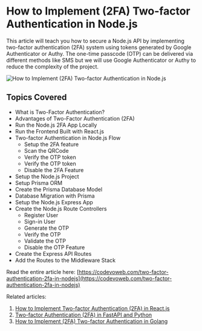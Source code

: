 # How to Implement (2FA) Two-factor Authentication in Node.js

This article will teach you how to secure a Node.js API by implementing two-factor authentication (2FA) system using tokens generated by Google Authenticator or Authy. 
The one-time passcode (OTP) can be delivered via different methods like SMS but we will use Google Authenticator or Authy to reduce the complexity of the project.

![How to Implement (2FA) Two-factor Authentication in Node.js](https://codevoweb.com/wp-content/uploads/2022/10/How-to-Implement-2FA-Two-factor-Authentication-in-Node.js.png)

## Topics Covered

- What is Two-Factor Authentication?
- Advantages of Two-Factor Authentication (2FA)
- Run the Node.js 2FA App Locally
- Run the Frontend Built with React.js
- Two-factor Authentication in Node.js Flow
    - Setup the 2FA feature
    - Scan the QRCode
    - Verify the OTP token
    - Verify the OTP token
    - Disable the 2FA Feature
- Setup the Node.js Project
- Setup Prisma ORM
- Create the Prisma Database Model
- Database Migration with Prisma
- Setup the Node.js Express App
- Create the Node.js Route Controllers
    - Register User
    - Sign-in User
    - Generate the OTP
    - Verify the OTP
    - Validate the OTP
    - Disable the OTP Feature
- Create the Express API Routes
- Add the Routes to the Middleware Stack


Read the entire article here: [https://codevoweb.com/two-factor-authentication-2fa-in-nodejs](https://codevoweb.com/two-factor-authentication-2fa-in-nodejs)

Related articles:

1. [How to Implement Two-factor Authentication (2FA) in React.js](https://codevoweb.com/two-factor-authentication-2fa-in-reactjs)
2. [Two-factor Authentication (2FA) in FastAPI and Python](https://codevoweb.com/two-factor-authentication-2fa-in-fastapi-and-python)
3. [How to Implement (2FA) Two-factor Authentication in Golang](https://codevoweb.com/two-factor-authentication-2fa-in-golang)

